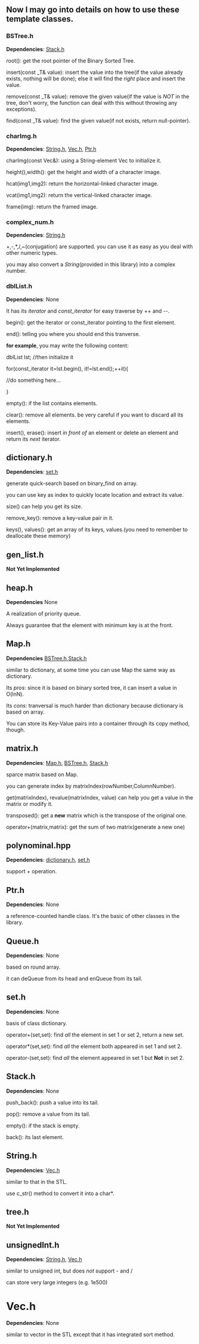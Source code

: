 ## Now I may go into details on how to use these template classes.

### BSTree.h

**Dependencies**: [Stack.h](#Stack.h)

root(): get the root pointer of the Binary Sorted Tree.

insert(const _T& value): insert the value into the tree(if the value already exists, nothing will be done); else it will find the *right* place and insert the value.

remove(const _T& value): remove the given value(if the value is *NOT* in the tree, don't worry, the function can deal with this without throwing any exceptions).

find(const _T& value): find the given value(if not exists, return null-pointer).

### charImg.h

**Dependencies**: [String.h](#String.h), [Vec.h](#Vec.h), [Ptr.h](#Ptr.h)

charImg(const Vec&): using a String-element Vec to initialize it.

height(),width(): get the height and width of a character image.

hcat(img1,img2): return the horizontal-linked character image.

vcat(img1,img2): return the vertical-linked character image.

frame(img): return the framed image.

### complex_num.h

**Dependencies**: [String.h](#String.h)

+,-,*,/,~(conjugation) are supported. you can use it as easy as you deal with other numeric types.

you may also convert a *String*(provided in this library) into a complex number.

### dblList.h

**Dependencies**: None

It has its *iterator* and *const_iterator* for easy traverse by ++ and --.

begin(): get the iterator or const_iterator pointing to the first element.

end(): telling you where you should end this tranverse.

**for example**, you may write the following content:

dblList lst;    //then initialize it

for(const_iterator it=lst.begin(), it!=lst.end();++it){

//do something here...

}

empty(): if the list contains elements.

clear(): remove all elements. be very careful if you want to discard all its elements.

insert(), erase(): insert *in front of* an element or delete an element and return its *next* iterator.

## dictionary.h

**Dependencies**: [set.h](#set.h)

generate quick-search based on binary_find on array.

you can use key as index to quickly locate location and extract its value.

size() can help you get its size.

remove_key(): remove a key-value pair in it.

keys(), values(): get an array of its keys, values.(you need to remember to deallocate these memory)

## gen_list.h

**Not Yet Implemented**

## heap.h

**Dependencies** None

A realization of priority queue.

Always guarantee that the element with minimum key is at the front.

## Map.h

**Dependencies** [BSTree.h](#BSTree.h),[Stack.h](#Stack.h)

similar to dictionary, at some time you can use Map the same way as dictionary.

Its *pros*: since it is based on binary sorted tree, it can insert a value in O(lnN).

Its *cons*: tranversal is much harder than dictionary because dictionary is based on array.

You can store its Key-Value pairs into a container through its copy method, though.

## matrix.h

**Dependencies**: [Map.h](#Map.h), [BSTree.h](#BSTree.h), [Stack.h](#Stack.h)

sparce matrix based on Map.

you can generate index by matrixIndex(rowNumber,ColumnNumber).

get(matrixIndex), revalue(matrixIndex, value) can help you get a value in the matrix or modify it.

transposed(): get a **new** matrix which is the transpose of the original one.

operator+(matrix,matrix): get the sum of two matrix(generate a new one)

## polynominal.hpp

**Dependencies**: [dictionary.h](#dictionary.h), [set.h](#set.h)

support + operation.

## Ptr.h

**Dependencies**: None

a reference-counted handle class. It's the basic of other classes in the library.

## Queue.h

**Dependencies**: None

based on round array.

it can deQueue from its head and enQueue from its tail.

## set.h

**Dependencies**: None

basis of class dictionary.

operator+(set,set): find *all* the element in set 1 or set 2, return a new set.

operator*(set,set): find *all* the element both appeared in set 1 and set 2.

operator-(set,set): find *all* the element appeared in set 1 but **Not** in set 2.

## Stack.h

**Dependencies**: None

push_back(): push a value into its tail.

pop(): remove a value from its tail.

empty(): if the stack is empty.

back(): its last element.

## String.h

**Dependencies**: [Vec.h](#Vec.h)

similar to that in the STL.

use c_str() method to convert it into a char*.

## tree.h

**Not Yet Implemented**

## unsignedInt.h

**Dependencies**: [String.h](#String.h), [Vec.h](#Vec.h)

similar to unsigned int, but does *not* support - and /

can store very large integers (e.g. 1e500)

# Vec.h

**Dependencies**: None

similar to vector in the STL except that it has integrated sort method.
